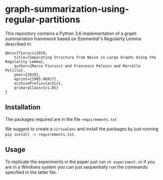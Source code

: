 # graph-summarization-using-regular-partitions

This repository contains a Python 3.6 implementation of a graph summariation framework based on Szemerédi's Regulairty Lemma described in:

```
@misc{fiorucci2019, 
    title={Separating Structure from Noise in Large Graphs Using the Regularity Lemma},
    author={Marco Fiorucci and Francesco Pelosin and Marcello Pelillo},
    year={2019},
    eprint={1905.06917},
    archivePrefix={arXiv},
    primaryClass={cs.DS}
}
```

## Installation

The packages required are in the file `requirements.txt`

We suggest to create a `virtualenv` and install the packages by just running `pip install -r requirements.txt`.

## Usage

To replicate the experiments in the paper just run `sh experiment.sh` if you are in a Windows system you can just sequentially run the commands specified in the latter file.


